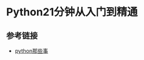 # Python21分钟从入门到精通


## 参考链接

* [python那些事](https://mp.weixin.qq.com/s?__biz=MzAwOTQ4MzY1Nw==&mid=2247486449&idx=1&sn=9a930a87600ce92d107e1f413c1fd143&chksm=9b5faf17ac2826012e3d221adb338df17480fa748e5d1e1d895a0cf594e8139e8362ddaac169&scene=0#rd)
